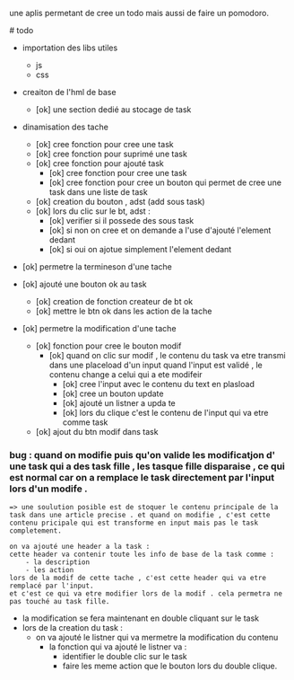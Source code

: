 une aplis permetant de cree un todo mais aussi de faire un pomodoro.

# todo
- importation des libs utiles
    - js
    - css
- creaiton de l'hml de base
    - [ok] une section dedié au stocage de task
- dinamisation des tache
    - [ok] cree fonction pour cree une task
    - [ok] cree fonction pour suprimé une task
    - [ok] cree fonction pour ajouté task
        - [ok] cree fonction pour cree une task
        - [ok] cree fonction pour cree un bouton qui permet de cree une task dans une liste de task
    - [ok] creation du bouton , adst (add sous task)
    - [ok] lors du clic sur le bt, adst :
        - [ok] verifier si il possede des sous task
        - [ok] si non on cree et on demande a l'use d'ajouté l'element dedant
        - [ok] si oui on ajotue simplement l'element dedant

- [ok] permetre la termineson d'une tache
- [ok] ajouté une bouton ok au task
    - [ok] creation de fonction createur de bt ok
    - [ok] mettre le btn ok dans les action de la tache

- [ok] permetre la modification d'une tache
    - [ok] fonction pour cree le bouton modif
        - [ok] quand on clic sur modif , le contenu du task va etre transmi dans une placeload d'un input quand l'input est validé , le contenu change a celui qui a ete modifeir
            - [ok] cree l'input avec le contenu du text en plasload
            - [ok] cree un bouton update
            - [ok] ajouté un listner a upda te 
            - [ok] lors du clique c'est le contenu de l'input qui va etre comme task
    - [ok] ajout du btn modif dans task

### bug : quand on modifie puis qu'on valide les modificatjon d' une task qui a des task fille , les tasque fille disparaise , ce qui est normal car on a remplace le task directement par l'input lors d'un modife . 
    => une soulution posible est de stoquer le contenu principale de la task dans une article precise . et quand on modifie , c'est cette contenu pricipale qui est transforme en input mais pas le task completement.

    on va ajouté une header a la task :
    cette header va contenir toute les info de base de la task comme :
        - la description 
        - les action
    lors de la modif de cette tache , c'est cette header qui va etre remplacé par l'input.
    et c'est ce qui va etre modifier lors de la modif . cela permetra ne pas touché au task fille.
- la modification se fera maintenant en double cliquant sur le task
- lors de la creation du task :
    - on va ajouté le listner qui va mermetre la modification du contenu
        - la fonction qui va ajouté le listner va :
            - identifier le double clic sur le task
            - faire les meme action que le bouton lors du double clique.